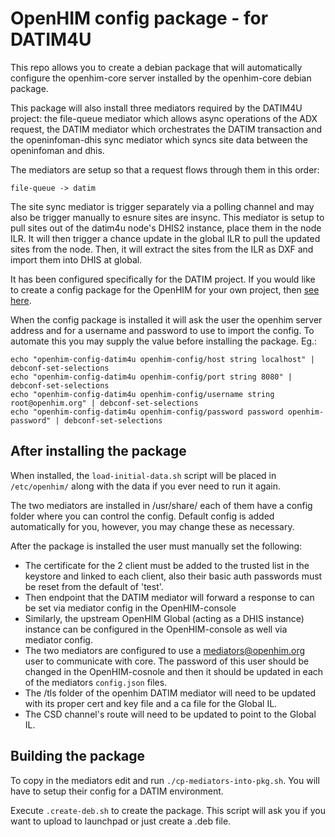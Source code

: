 OpenHIM config package - for DATIM4U
====================================

This repo allows you to create a debian package that will automatically
configure the openhim-core server installed by the openhim-core debian package.

This package will also install three mediators required by the DATIM4U project:
the file-queue mediator which allows async operations of the ADX request, the
DATIM mediator which orchestrates the DATIM transaction and the openinfoman-dhis
sync mediator which syncs site data between the openinfoman and dhis.

The mediators are setup so that a request flows through them in this order:

```
file-queue -> datim
```

The site sync mediator is trigger separately via a polling channel and may also be
trigger manually to esnure sites are insync. This mediator is setup to pull sites
out of the datim4u node's DHIS2 instance, place them in the node ILR. It will then
trigger a chance update in the global ILR to pull the updated sites from the node.
Then, it will extract the sites from the ILR as DXF and import them into DHIS at
global.

It has been configured specifically for the DATIM project. If you would like to
create a config package for the OpenHIM for your own project, then
[see here](https://github.com/jembi/openhim-config-pkg).

When the config package is installed it will ask the user the openhim server
address and for a username and password to use to import the config. To automate
this you may supply the value before installing the package. Eg.:

```
echo "openhim-config-datim4u openhim-config/host string localhost" | debconf-set-selections
echo "openhim-config-datim4u openhim-config/port string 8080" | debconf-set-selections
echo "openhim-config-datim4u openhim-config/username string root@openhim.org" | debconf-set-selections
echo "openhim-config-datim4u openhim-config/password password openhim-password" | debconf-set-selections
```

After installing the package
----------------------------

When installed, the `load-initial-data.sh` script will be placed in `/etc/openhim/`
along with the data if you ever need to run it again.

The two mediators are installed in /usr/share/ each of them have a config folder
where you can control the config. Default config is added automatically for you,
however, you may change these as necessary.

After the package is installed the user must manually set the following:

* The certificate for the 2 client must be added to the trusted list in
  the keystore and linked to each client, also their basic auth passwords must
  be reset from the default of 'test'.
* Then endpoint that the DATIM mediator will forward a response to can be set via
  mediator config in the OpenHIM-console
* Similarly, the upstream OpenHIM Global (acting as a DHIS instance) instance can
  be configured in the OpenHIM-console as well via mediator config.
* The two mediators are configured to use a mediators@openhim.org user to communicate
  with core. The password of this user should be changed in the OpenHIM-cosnole
  and then it should be updated in each of the mediators `config.json` files.
* The /tls folder of the openhim DATIM mediator will need to be updated with its
  proper cert and key file and a ca file for the Global IL.
* The CSD channel's route will need to be updated to point to the Global IL.

Building the package
--------------------

To copy in the mediators edit and run `./cp-mediators-into-pkg.sh`. You will have
to setup their config for a DATIM environment.

Execute `.create-deb.sh` to create the package. This script will ask you if you
want to upload to launchpad or just create a .deb file.
